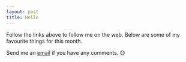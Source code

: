 ```yaml
---
layout: post
title: Hello
---
```

Follow the links above to follow me on the web. Below are some of my favourite things for this month. 

Send me an [email](mailto:me@humanboring.net) if you have any comments.
😊
